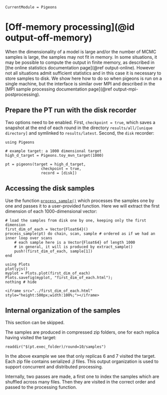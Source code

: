 ```@meta
CurrentModule = Pigeons
```

# [Off-memory processing](@id output-off-memory)

When the dimensionality of a model is large and/or the 
number of MCMC samples is large, the samples may not 
fit in memory. 
In some situations, it may be possible to compute the 
output in finite memory, as described in 
[the online statistics documentation page](@ref output-online). 
However not all situations admit sufficient statistics and 
in this case it is necessary to store samples to disk. 
We show here how to do so when pigeons is run on a single 
machine, but the interface is similar over MPI and 
described in the 
[MPI sample processing documentation page](@ref output-mpi-postprocessing). 


## Prepare the PT run with the disk recorder

Two options need to be enabled. 
First, `checkpoint = true`, 
which saves a snapshot at the end of each round in 
the directory `results/all/[unique directory]` and 
symlinked to `results/latest`. 
Second, the `disk` recorder:

```@example offmemory
using Pigeons

# example target: a 1000 dimensional target
high_d_target = Pigeons.toy_mvn_target(1000)

pt = pigeons(target = high_d_target, 
                checkpoint = true,
                record = [disk])
```

## Accessing the disk samples 

Use the function [`process_sample()`](@ref) which 
processes the samples one by one and passes it to 
a user-provided function. 
Here we will extract the first dimension of 
each 1000-dimensional vector:

```@example offmemory
# load the samples from disk one by one, keeping only the first dimension
first_dim_of_each = Vector{Float64}()
process_sample(pt) do chain, scan, sample # ordered as if we had an inner loop over scans
    # each sample here is a Vector{Float64} of length 1000 
    # in general, it will is produced by extract_sample()
    push!(first_dim_of_each, sample[1])
end

using Plots
plotlyjs()
myplot = Plots.plot(first_dim_of_each)
Plots.savefig(myplot, "first_dim_of_each.html"); 
nothing # hide
```

```@raw html
<iframe src="../first_dim_of_each.html" style="height:500px;width:100%;"></iframe>
```



## Internal organization of the samples

This section can be skipped. 

The samples are produced in compressed zip 
folders, one for each replica having visited 
the target:

```@example offmemory 
readdir("$(pt.exec_folder)/round=10/samples")
```

In the above example we see that only replicas 
6 and 7 visited the target. Each zip file 
contains serialized .jl files. 
This output organization is used to support 
concurrent and distributed processing. 

Internally, two passes are made, a first one to 
index the samples which are shuffled across
many files. Then they are visited in the correct 
order and passed to the processing function.